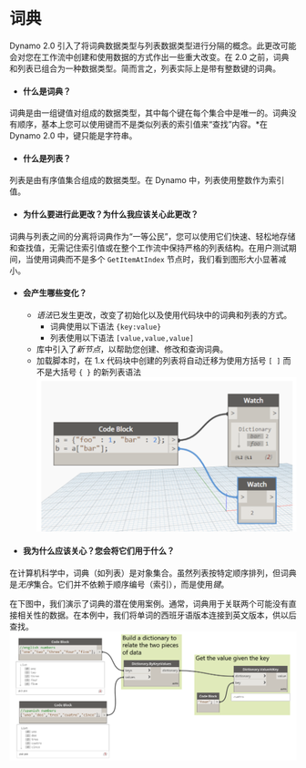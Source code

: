# 词典
Dynamo 2.0 引入了将词典数据类型与列表数据类型进行分隔的概念。此更改可能会对您在工作流中创建和使用数据的方式作出一些重大改变。在 2.0 之前，词典和列表已组合为一种数据类型。简而言之，列表实际上是带有整数键的词典。

* #### 什么是词典？
词典是由一组键值对组成的数据类型，其中每个键在每个集合中是唯一的。词典没有顺序，基本上您可以使用键而不是类似列表的索引值来“查找”内容。*在 Dynamo 2.0 中，键只能是字符串。

* #### 什么是列表？
列表是由有序值集合组成的数据类型。在 Dynamo 中，列表使用整数作为索引值。

* #### 为什么要进行此更改？为什么我应该关心此更改？
词典与列表之间的分离将词典作为“一等公民”，您可以使用它们快速、轻松地存储和查找值，无需记住索引值或在整个工作流中保持严格的列表结构。在用户测试期间，当使用词典而不是多个 ```GetItemAtIndex``` 节点时，我们看到图形大小显著减小。

* #### 会产生哪些变化？
  * *语法*已发生更改，改变了初始化以及使用代码块中的词典和列表的方式。
    * 词典使用以下语法 ```{key:value}```
    * 列表使用以下语法 ```[value,value,value]```
  * 库中引入了*新节点*，以帮助您创建、修改和查询词典。
  * 加载脚本时，在 1.x 代码块中创建的列表将自动迁移为使用方括号 `[ ]` 而不是大括号 `{ }` 的新列表语法
![IMAGE](images/9-1/DYN20_Dictionary.png)

* #### 我为什么应该关心？您会将它们用于什么？
在计算机科学中，词典（如列表）是对象集合。虽然列表按特定顺序排列，但词典是*无序*集合。它们并不依赖于顺序编号（索引），而是使用*键*。

在下图中，我们演示了词典的潜在使用案例。通常，词典用于关联两个可能没有直接相关性的数据。在本例中，我们将单词的西班牙语版本连接到英文版本，供以后查找。
![IMAGE](images/9-1/9-1_dictionaryExample.png)

